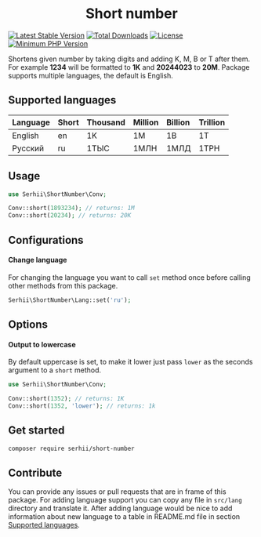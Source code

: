 <h1 align="center">Short number</h1>

[![Latest Stable Version](https://poser.pugx.org/serhii/short-number/v/stable)](https://packagist.org/packages/serhii/short-number)
[![Total Downloads](https://poser.pugx.org/serhii/short-number/downloads)](https://packagist.org/packages/serhii/short-number)
[![License](https://poser.pugx.org/serhii/short-number/license)](https://packagist.org/packages/serhii/short-number)
<a href="https://php.net/" rel="nofollow"><img src="https://camo.githubusercontent.com/2b1ed18c21257b0a1e6b8568010e6e8f3636e6d5/68747470733a2f2f696d672e736869656c64732e696f2f62616467652f7068702d253345253344253230372e312d3838393242462e7376673f7374796c653d666c61742d737175617265" alt="Minimum PHP Version" data-canonical-src="https://img.shields.io/badge/php-%3E%3D%207.1-8892BF.svg" style="max-width:100%;"></a>

Shortens given number by taking digits and adding K, M, B or T after them. For example **1234** will be formatted to **1K** and **20244023** to **20M**. Package supports multiple languages, the default is English.

## Supported languages

| Language  | Short | Thousand | Million   | Billion | Trillion |
| :-------- |:------|:---------|:----------|:--------|:---------|
| English   | en    | 1K       | 1M        | 1B      | 1T       |
| Русский   | ru    | 1ТЫС     | 1МЛН      | 1МЛД    | 1ТРН     |

## Usage

```php
use Serhii\ShortNumber\Conv;

Conv::short(1893234); // returns: 1M
Conv::short(20234); // returns: 20K
```

## Configurations

#### Change language

For changing the language you want to call `set` method once before calling other methods from this package.

```php
Serhii\ShortNumber\Lang::set('ru');
```

## Options

#### Output to lowercase

By default uppercase is set, to make it lower just pass `lower` as the seconds argument to a `short` method.

```php
use Serhii\ShortNumber\Conv;

Conv::short(1352); // returns: 1K
Conv::short(1352, 'lower'); // returns: 1k
```

## Get started

```bash
composer require serhii/short-number
```

## Contribute

You can provide any issues or pull requests that are in frame of this package. For adding language support you can copy any file in `src/lang` directory and translate it. After adding language would be nice to add information about new language to a table in README.md file in section [Supported languages](https://github.com/SerhiiCho/short-number#supported-languages).
